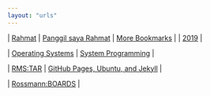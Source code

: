 ```yaml
---
layout: "urls"
---
```


| [Rahmat](https://rahmat.vlsm.org/) | [Panggil saya Rahmat](https://rahmatm.samik-ibrahim.vlsm.org/2016/08/panggil-saya-rahmat.html) | [More Bookmarks](https://rahmatm.samik-ibrahim.vlsm.org/p/rmss-url-list.html) |
| [2019](https://rahmatm.samik-ibrahim.vlsm.org/2019/02/bookmark-2019.html) |

| [Operating Systems](https://os.vlsm.org/) | [System Programming](https://sysprog.vlsm.org/) |


| [RMS:TAR](https://rahmatm.samik-ibrahim.vlsm.org/2020/06/tar-tape-archive-for-dummies-morons-and.html) | [GitHub Pages, Ubuntu, and Jekyll](https://jekyll.vlsm.org/) |

| [Rossmann:BOARDS](https://boards.rossmanngroup.com/) |


